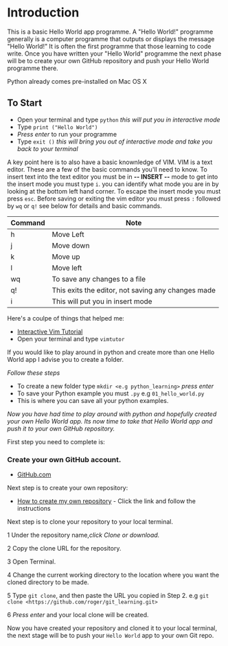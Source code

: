 # Introduction 

This is a basic Hello World app programme. A "Hello World!" programme generally is a computer programme that outputs or displays the message "Hello World!" It is often the first programme that those learning to code write. Once you have written your "Hello World" programme the next phase will be to create your own GitHub repository and push your Hello World programme there. 

Python already comes pre-installed on Mac OS X

## To Start

- Open your terminal and type `python` *this will put you in interactive mode*
- Type `print ("Hello World")` 
- *Press enter* to run your programme
- Type `exit ()` *this will bring you out of interactive mode and take you back to your terminal*

A key point here is to also have a basic knownledge of VIM. VIM is a text editor. These are a few of the basic commands you'll need to know.
To insert text into the text editor you must be in **-- INSERT --** mode to get into the insert mode you must type `i`. you can identify what mode you are in by looking at the bottom left hand corner. To escape the insert mode you must press `esc`. Before saving or exiting the vim editor you must press `:` followed by `wq` or `q!` see below for details and basic commands.

| Command | Note |
| ------- | ---- |
| h | Move Left |
| j | Move down |
| k | Move up |
| l | Move left |
| wq | To save any changes to a file |
| q! | This exits the editor, not saving any changes made |
| i | This will put you in insert mode |

Here's a coulpe of things that helped me:
* [Interactive Vim Tutorial](https://www.openvim.com/) 
* Open your terminal and type `vimtutor`

If you would like to play around in python and create more than one Hello World app I advise you to create a folder.

*Follow these steps*

- To create a new folder type `mkdir <e.g python_learning>` *press enter*
- To save your Python example you must `.py` e.g `01_hello_world.py`
- This is where you can save all your python examples.

*Now you have had time to play around with python and hopefully created your own *Hello World* app. Its now time to take  that Hello World app and push it to your own GitHub repository.*

First step you need to complete is:

### Create your own GitHub account. 
* [GitHub.com](github.com) 

Next step is to create your own repository:
* [How to create my own repository](https://help.github.com/en/articles/create-a-repo) - Click the link and follow the instructions

Next step is to clone your repository to your local terminal.

1 Under the repository name,*click Clone or download.*

2 Copy the clone URL for the repository.

3 Open Terminal.

4 Change the current working directory to the location where you want the cloned directory to be made.

5 Type `git clone`, and then paste the URL you copied in Step 2. e.g `git clone <https://github.com/roger/git_learning.git>`

6 *Press enter* and your local clone will be created.

Now you have created your repository and cloned it to your local terminal, the next stage will be to push your `Hello World` app to your own Git repo.
